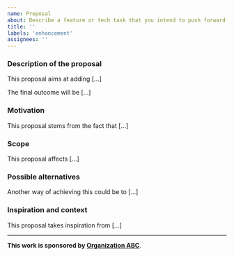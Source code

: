 ```yaml
---
name: Proposal
about: Describe a feature or tech task that you intend to push forward
title: ''
labels: 'enhancement'
assignees: ''
---
```


### Description of the proposal

This proposal aims at adding [...]

The final outcome will be [...]

<!--
Proposals can either be of technical or functional nature. Please describe the intended outcome clearly as to better communicate your intention.
-->

### Motivation

This proposal stems from the fact that [...]

<!--
Optionally, please describe here the underlying motivation from this proposal: a recurring complaint from users, a technical limitation, bad performance, etc.
-->

### Scope

This proposal affects [...]

<!--
A proposal scope can either be an application, a specific page or component, a module, a dependency...
-->

### Possible alternatives

Another way of achieving this could be to [...]

<!--
It is always good to provide alternatives in case the main proposal does not gather a high enough approval
-->

### Inspiration and context

This proposal takes inspiration from [...]

<!--
Share here any link/image that might help other people understand the intended outcome, as well as more information about the context this proposal might have emerged from.
-->

---

<!--
Please give credit to the sponsor of this work if possible. If this work is not funded yet, please let it be known clearly!!
-->

**This work is sponsored by [Organization ABC](xx)**.
